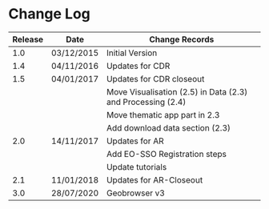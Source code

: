 # Change Log

| Release | Date       | Change Records                                              |
| ------- | ---------- | ----------------------------------------------------------- |
| 1.0     | 03/12/2015 | Initial Version                                             |
| 1.4     | 04/11/2016 | Updates for CDR                                             |
| 1.5     | 04/01/2017 | Updates for CDR closeout                                    |
|         |            | Move Visualisation (2.5) in Data (2.3) and Processing (2.4) |
|         |            | Move thematic app part in 2.3                               |
|         |            | Add download data section (2.3)                             |
| 2.0     | 14/11/2017 | Updates for AR                                              |
|         |            | Add EO-SSO Registration steps                               |
|         |            | Update tutorials                                            |
| 2.1     | 11/01/2018 | Updates for AR-Closeout                                     |
| 3.0     | 28/07/2020 | Geobrowser v3                                               |
